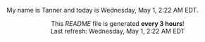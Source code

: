 My name is Tanner and today is Wednesday, May 1, 2:22 AM EDT.

<p align="center">This <i>README</i> file is generated <b>every 3 hours</b>!</br>Last refresh: Wednesday, May 1, 2:22 AM EDT<br /></p>
